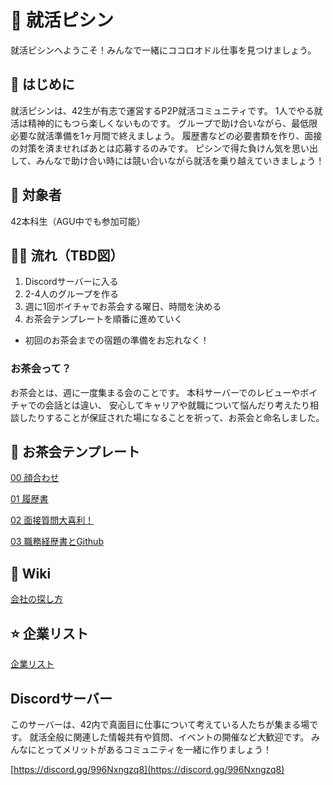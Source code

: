 # 🌈 就活ピシン
就活ピシンへようこそ！みんなで一緒にココロオドル仕事を見つけましょう。

## 📌 はじめに

就活ピシンは、42生が有志で運営するP2P就活コミュニティです。
1人でやる就活は精神的にもつら楽しくないものです。
グループで助け合いながら、最低限必要な就活準備を1ヶ月間で終えましょう。
履歴書などの必要書類を作り、面接の対策を済ませればあとは応募するのみです。
ピシンで得た負けん気を思い出して、みんなで助け合い時には競い合いながら就活を乗り越えていきましょう！

## 🙌 対象者

42本科生（AGU中でも参加可能）


## 🏄‍♂️ 流れ（TBD図）

1. Discordサーバーに入る
2. 2-4人のグループを作る
3. 週に1回ボイチャでお茶会する曜日、時間を決める
4. お茶会テンプレートを順番に進めていく

- 初回のお茶会までの宿題の準備をお忘れなく！

### お茶会って？

お茶会とは、週に一度集まる会のことです。
本科サーバーでのレビューやボイチャでの会話とは違い、
安心してキャリアや就職について悩んだり考えたり相談したりすることが保証された場になることを祈って、お茶会と命名しました。

## 🍵 お茶会テンプレート
[00 顔合わせ](https://github.com/fkymy/job-piscine/blob/main/00_%E9%A1%94%E5%90%88%E3%82%8F%E3%81%9B.md)

[01 履歴書](https://github.com/fkymy/job-piscine/blob/main/01_%E5%B1%A5%E6%AD%B4%E6%9B%B8.md)

[02 面接質問大喜利！](https://github.com/fkymy/job-piscine/blob/main/02_%E9%9D%A2%E6%8E%A5%E8%B3%AA%E5%95%8F%E5%A4%A7%E5%96%9C%E5%88%A9%EF%BC%81.md)

[03 職務経歴書とGithub](https://github.com/fkymy/job-piscine/blob/main/03%20%E8%81%B7%E5%8B%99%E7%B5%8C%E6%AD%B4%E6%9B%B8%E3%81%A8Github.md)

## 📝 Wiki
[会社の探し方](https://github.com/fkymy/job-piscine/blob/main/wiki/%E4%BC%9A%E7%A4%BE%E3%81%AE%E6%8E%A2%E3%81%97%E6%96%B9.md)

## ⭐ 企業リスト
[企業リスト](https://job-piscine.notion.site/c09b131215734b8dbd842863aa35da43?v=52c1e1b036334e5f938fb81a1e023c52)

## Discordサーバー

このサーバーは、42内で真面目に仕事について考えている人たちが集まる場です。
就活全般に関連した情報共有や質問、イベントの開催など大歓迎です。
みんなにとってメリットがあるコミュニティを一緒に作りましょう！

[https://discord.gg/996Nxngzq8](https://discord.gg/996Nxngzq8)
